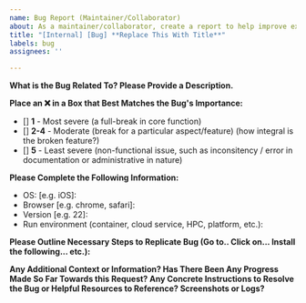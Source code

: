 ```yaml
---
name: Bug Report (Maintainer/Collaborator)
about: As a maintainer/collaborator, create a report to help improve existing code/documentation
title: "[Internal] [Bug] **Replace This With Title**"
labels: bug
assignees: ''

---
```


**What is the Bug Related To? Please Provide a Description.**&nbsp;  

**Place an :x: in a Box that Best Matches the Bug's Importance:**
* [] **1** - Most severe (a full-break in core function)
* [] **2-4** - Moderate (break for a particular aspect/feature) (how integral is the broken feature?)
* [] **5** - Least severe (non-functional issue, such as inconsitency / error in documentation or administrative in nature)&nbsp;

**Please Complete the Following Information:**
 - OS: [e.g. iOS]:
 - Browser [e.g. chrome, safari]:
 - Version [e.g. 22]:
 - Run environment (container, cloud service, HPC, platform, etc.):

 **Please Outline Necessary Steps to Replicate Bug (Go to.. Click on... Install the following... etc.):**


**Any Additional Context or Information? Has There Been Any Progress Made So Far Towards this Request? Any Concrete Instructions to Resolve the Bug or Helpful Resources to Reference? Screenshots or Logs?**
